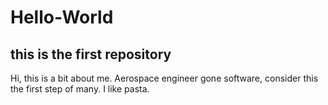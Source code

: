 # Hello-World
## this is the first repository
Hi, this is a bit about me. Aerospace engineer gone software, consider this the first step of many. I like pasta.

